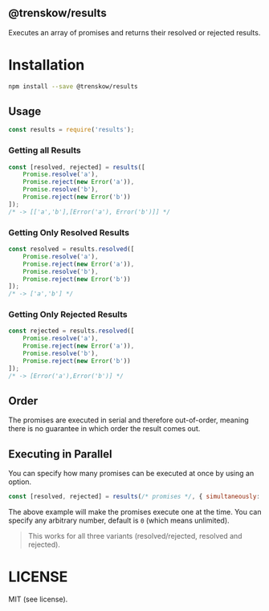 @trenskow/results
----

Executes an array of promises and returns their resolved or rejected results.

# Installation

````bash
npm install --save @trenskow/results
````

## Usage

````javascript
const results = require('results');
````

### Getting all Results

````javascript
const [resolved, rejected] = results([
	Promise.resolve('a'),
	Promise.reject(new Error('a')),
	Promise.resolve('b'),
	Promise.reject(new Error('b'))
]);
/* -> [['a','b'],[Error('a'), Error('b')]] */
````

### Getting Only Resolved Results

````javascript
const resolved = results.resolved([
	Promise.resolve('a'),
	Promise.reject(new Error('a')),
	Promise.resolve('b'),
	Promise.reject(new Error('b'))
]);
/* -> ['a','b'] */
````

### Getting Only Rejected Results

````javascript
const rejected = results.resolved([
	Promise.resolve('a'),
	Promise.reject(new Error('a')),
	Promise.resolve('b'),
	Promise.reject(new Error('b'))
]);
/* -> [Error('a'),Error('b')] */
````

## Order

The promises are executed in serial and therefore out-of-order, meaning there is no guarantee in which order the result comes out.

## Executing in Parallel

You can specify how many promises can be executed at once by using an option.

````javascript
const [resolved, rejected] = results(/* promises */, { simultaneously: 1 });
````

The above example will make the promises execute one at the time. You can specify any arbitrary number, default is `0` (which means unlimited).

> This works for all three variants (resolved/rejected, resolved and rejected).

# LICENSE

MIT (see license).